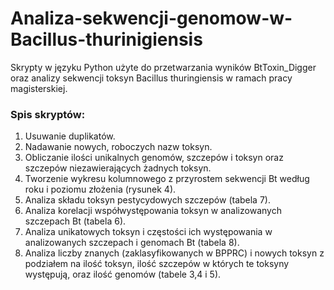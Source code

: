 # Analiza-sekwencji-genomow-w-Bacillus-thurinigiensis
Skrypty w języku Python użyte do przetwarzania wyników BtToxin_Digger oraz analizy sekwencji toksyn Bacillus thuringiensis w ramach pracy magisterskiej.

### Spis skryptów:
1) Usuwanie duplikatów.
2) Nadawanie nowych, roboczych nazw toksyn.
3) Obliczanie ilości unikalnych genomów, szczepów i toksyn oraz szczepów niezawierających żadnych toksyn.
4) Tworzenie wykresu kolumnowego z przyrostem sekwencji Bt według roku i poziomu złożenia (rysunek 4).
5) Analiza składu toksyn pestycydowych szczepów (tabela 7).
6) Analiza korelacji współwystępowania toksyn w analizowanych szczepach Bt (tabela 6).
7) Analiza unikatowych toksyn i częstości ich występowania w analizowanych szczepach i genomach Bt (tabela 8).
8) Analiza liczby znanych (zaklasyfikowanych w BPPRC) i nowych toksyn z podziałem na ilość toksyn, ilość szczepów w których te toksyny występują, oraz ilość genomów (tabele 3,4 i 5).
